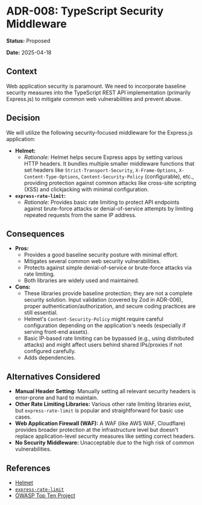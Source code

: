 # ADR-008: TypeScript Security Middleware

**Status:** Proposed

**Date:** 2025-04-18

## Context

Web application security is paramount. We need to incorporate baseline security measures into the TypeScript REST API implementation (primarily Express.js) to mitigate common web vulnerabilities and prevent abuse.

## Decision

We will utilize the following security-focused middleware for the Express.js application:

-   **Helmet:**
    -   _Rationale:_ Helmet helps secure Express apps by setting various HTTP headers. It bundles multiple smaller middleware functions that set headers like `Strict-Transport-Security`, `X-Frame-Options`, `X-Content-Type-Options`, `Content-Security-Policy` (configurable), etc., providing protection against common attacks like cross-site scripting (XSS) and clickjacking with minimal configuration.
-   **`express-rate-limit`:**
    -   _Rationale:_ Provides basic rate limiting to protect API endpoints against brute-force attacks or denial-of-service attempts by limiting repeated requests from the same IP address.

## Consequences

-   **Pros:**
    -   Provides a good baseline security posture with minimal effort.
    -   Mitigates several common web security vulnerabilities.
    -   Protects against simple denial-of-service or brute-force attacks via rate limiting.
    -   Both libraries are widely used and maintained.
-   **Cons:**
    -   These libraries provide baseline protection; they are not a complete security solution. Input validation (covered by Zod in ADR-006), proper authentication/authorization, and secure coding practices are still essential.
    -   Helmet's `Content-Security-Policy` might require careful configuration depending on the application's needs (especially if serving front-end assets).
    -   Basic IP-based rate limiting can be bypassed (e.g., using distributed attacks) and might affect users behind shared IPs/proxies if not configured carefully.
    -   Adds dependencies.

## Alternatives Considered

-   **Manual Header Setting:** Manually setting all relevant security headers is error-prone and hard to maintain.
-   **Other Rate Limiting Libraries:** Various other rate limiting libraries exist, but `express-rate-limit` is popular and straightforward for basic use cases.
-   **Web Application Firewall (WAF):** A WAF (like AWS WAF, Cloudflare) provides broader protection at the infrastructure level but doesn't replace application-level security measures like setting correct headers.
-   **No Security Middleware:** Unacceptable due to the high risk of common vulnerabilities.

## References

-   [Helmet](https://helmetjs.github.io/)
-   [`express-rate-limit`](https://github.com/express-rate-limit/express-rate-limit)
-   [OWASP Top Ten Project](https://owasp.org/www-project-top-ten/) 